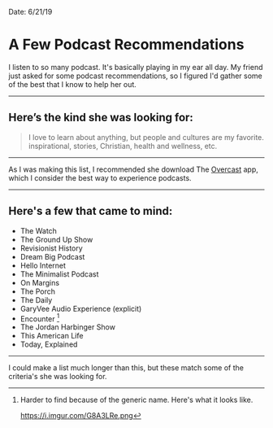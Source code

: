 Date: 6/21/19

# A Few Podcast Recommendations

I listen to so many podcast. It's basically playing in my ear all day. My friend just asked for some podcast recommendations, so I figured I'd gather some of the best that I know to help her out.

---- 

## Here’s the kind she was looking for:

> I love to learn about anything, but people and cultures are my favorite. inspirational, stories, Christian, health and wellness, etc.

---- 

As I was making this list, I recommended she download The [Overcast](https://apps.apple.com/us/app/overcast/id888422857) app, which I consider the best way to experience podcasts.

---- 

## Here's a few that came to mind:

- The Watch
- The Ground Up Show
- Revisionist History
- Dream Big Podcast
- Hello Internet
- The Minimalist Podcast
- On Margins
- The Porch
- The Daily
- GaryVee Audio Experience (explicit)
- Encounter [^1]
- The Jordan Harbinger Show
- This American Life
- Today, Explained

---- 

I could make a list much longer than this, but these match some of the criteria's she was looking for.

[^1]:	Harder to find because of the generic name. Here's what it looks like.



	https://i.imgur.com/G8A3LRe.png